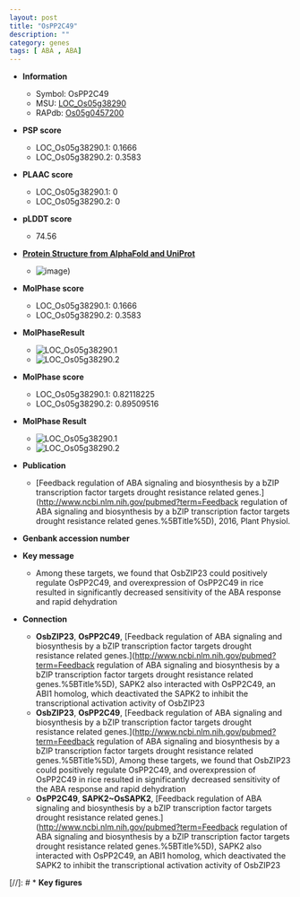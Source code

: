 ```yaml
---
layout: post
title: "OsPP2C49"
description: ""
category: genes
tags: [ ABA , ABA]
---
```


* **Information**  
    + Symbol: OsPP2C49  
    + MSU: [LOC_Os05g38290](http://rice.plantbiology.msu.edu/cgi-bin/ORF_infopage.cgi?orf=LOC_Os05g38290)  
    + RAPdb: [Os05g0457200](http://rapdb.dna.affrc.go.jp/viewer/gbrowse_details/irgsp1?name=Os05g0457200)  

* **PSP score**  
    + LOC_Os05g38290.1: 0.1666 
    + LOC_Os05g38290.2: 0.3583 

* **PLAAC score**  
    + LOC_Os05g38290.1: 0 
    + LOC_Os05g38290.2: 0 

* **pLDDT score**
    + 74.56

* **[Protein Structure from AlphaFold and UniProt](https://www.uniprot.org/uniprotkb/Q65XG6/entry#structure)**
    + ![image](https://ricepsp.github.io/images/Q6/AF-Q65XG6-F1.png))

* **MolPhase score**
    + LOC_Os05g38290.1: 0.1666
    + LOC_Os05g38290.2: 0.3583

* **MolPhaseResult**
    + ![LOC_Os05g38290.1](https://ricepsp.github.io/pictures/LOC_Os05g/LOC_Os05g38290.1.png)
    + ![LOC_Os05g38290.2](https://ricepsp.github.io/pictures/LOC_Os05g/LOC_Os05g38290.2.png)

* **MolPhase score**
    + LOC_Os05g38290.1: 0.82118225
    + LOC_Os05g38290.2: 0.89509516

* **MolPhase Result**
    + ![LOC_Os05g38290.1](https://304243504.github.io/Pictures/LOC_Os05g/LOC_Os05g38290.1.png)
    + ![LOC_Os05g38290.2](https://304243504.github.io/Pictures/LOC_Os05g/LOC_Os05g38290.2.png)

* **Publication**  
    + [Feedback regulation of ABA signaling and biosynthesis by a bZIP transcription factor targets drought resistance related genes.](http://www.ncbi.nlm.nih.gov/pubmed?term=Feedback regulation of ABA signaling and biosynthesis by a bZIP transcription factor targets drought resistance related genes.%5BTitle%5D), 2016, Plant Physiol.

* **Genbank accession number**  

* **Key message**  
    + Among these targets, we found that OsbZIP23 could positively regulate OsPP2C49, and overexpression of OsPP2C49 in rice resulted in significantly decreased sensitivity of the ABA response and rapid dehydration

* **Connection**  
    + __OsbZIP23__, __OsPP2C49__, [Feedback regulation of ABA signaling and biosynthesis by a bZIP transcription factor targets drought resistance related genes.](http://www.ncbi.nlm.nih.gov/pubmed?term=Feedback regulation of ABA signaling and biosynthesis by a bZIP transcription factor targets drought resistance related genes.%5BTitle%5D), SAPK2 also interacted with OsPP2C49, an ABI1 homolog, which deactivated the SAPK2 to inhibit the transcriptional activation activity of OsbZIP23
    + __OsbZIP23__, __OsPP2C49__, [Feedback regulation of ABA signaling and biosynthesis by a bZIP transcription factor targets drought resistance related genes.](http://www.ncbi.nlm.nih.gov/pubmed?term=Feedback regulation of ABA signaling and biosynthesis by a bZIP transcription factor targets drought resistance related genes.%5BTitle%5D), Among these targets, we found that OsbZIP23 could positively regulate OsPP2C49, and overexpression of OsPP2C49 in rice resulted in significantly decreased sensitivity of the ABA response and rapid dehydration
    + __OsPP2C49__, __SAPK2~OsSAPK2__, [Feedback regulation of ABA signaling and biosynthesis by a bZIP transcription factor targets drought resistance related genes.](http://www.ncbi.nlm.nih.gov/pubmed?term=Feedback regulation of ABA signaling and biosynthesis by a bZIP transcription factor targets drought resistance related genes.%5BTitle%5D), SAPK2 also interacted with OsPP2C49, an ABI1 homolog, which deactivated the SAPK2 to inhibit the transcriptional activation activity of OsbZIP23

[//]: # * **Key figures**  



